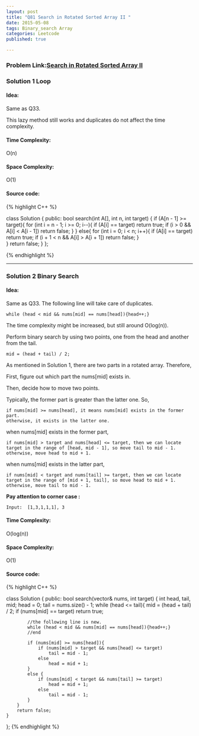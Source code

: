 ```yaml
---
layout: post
title: "Q81 Search in Rotated Sorted Array II "
date: 2015-05-08
tags: Binary_search Array
categories: Leetcode
published: true

---
```


### Problem Link:[Search in Rotated Sorted Array II](https://leetcode.com/problems/search-in-rotated-sorted-array-ii/) 

### Solution 1 Loop

#### Idea:
Same as Q33. 

This lazy method still works and duplicates do not affect the time complexity.

#### Time Complexity:
O(n)

#### Space Complexity:
O(1)

#### Source code:
{% highlight C++ %}

class Solution {
public:
    bool search(int A[], int n, int target) {
        if (A[n - 1] >= target){
            for (int i = n - 1; i >= 0; i--){
                if (A[i] == target)
                    return true;
                if (i > 0 && A[i] < A[i - 1])
                    return false;
            }
        }
        else{
            for (int i = 0; i < n; i++){
                if (A[i] == target)
                    return true;
                if (i + 1 < n && A[i] > A[i + 1])
                    return false;
            }            
        }
        return false;
    }
};

{% endhighlight %}

---

### Solution 2 Binary Search

#### Idea:

Same as Q33. The following line will take care of duplicates.

    while (head < mid && nums[mid] == nums[head]){head++;}

The time complexity might be increased, but still around O(log(n)). 

Perform binary search by using two points, one from the head and another from the tail. 

    mid = (head + tail) / 2;

As mentioned in Solution 1, there are two parts in a rotated array. Therefore, 

First, figure out which part the nums[mid] exists in.

Then, decide how to move two points.

Typically, the former part is greater than the latter one. So,

    if nums[mid] >= nums[head], it means nums[mid] exists in the former part.
    otherwise, it exists in the latter one.
    
when nums[mid] exists in the former part, 

    if nums[mid] > target and nums[head] <= target, then we can locate target in the range of [head, mid - 1], so move tail to mid - 1. 
    otherwise, move head to mid + 1.

when nums[mid] exists in the latter part,
    
    if nums[mid] < target and nums[tail] >= target, then we can locate target in the range of [mid + 1, tail], so move head to mid + 1.
    otherwise, move tail to mid - 1.


**Pay attention to corner case :**
    
    Input:	[1,3,1,1,1], 3


#### Time Complexity:

O(log(n))

#### Space Complexity:
O(1)

#### Source code:

{% highlight C++ %}

class Solution {
public:
    bool search(vector<int>& nums, int target) {
        int head, tail, mid;
        head = 0;
        tail = nums.size() - 1;
        while (head <= tail){
            mid = (head + tail) / 2;
            if (nums[mid] == target)
                return true;
            
            //the following line is new.
            while (head < mid && nums[mid] == nums[head]){head++;}
            //end
            
            if (nums[mid] >= nums[head]){
                if (nums[mid] > target && nums[head] <= target)
                    tail = mid - 1;
                else
                    head = mid + 1;
            }
            else {
                if (nums[mid] < target && nums[tail] >= target)
                    head = mid + 1;
                else
                    tail = mid - 1;
            }
        }
        return false;
    }
};
{% endhighlight %}